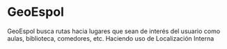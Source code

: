 GeoEspol
========

GeoEspol busca rutas hacia lugares que sean de interés del usuario como aulas, biblioteca, comedores, etc. Haciendo uso de Localización Interna
